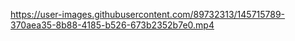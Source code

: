 https://user-images.githubusercontent.com/89732313/145715789-370aea35-8b88-4185-b526-673b2352b7e0.mp4
